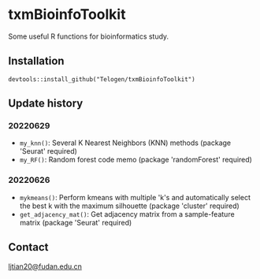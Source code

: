 # txmBioinfoToolkit

Some useful R functions for bioinformatics study.

## Installation
```
devtools::install_github("Telogen/txmBioinfoToolkit")
```

## Update history

### 20220629

- `my_knn()`: Several K Nearest Neighbors (KNN) methods (package 'Seurat' required)
- `my_RF()`: Random forest code memo (package 'randomForest' required)


### 20220626

- `mykmeans()`: Perform kmeans with multiple 'k's and automatically select the best k with the maximum silhouette (package 'cluster' required)
- `get_adjacency_mat()`: Get adjacency matrix from a sample-feature matrix (package 'Seurat' required)



## Contact
ljtian20@fudan.edu.cn


